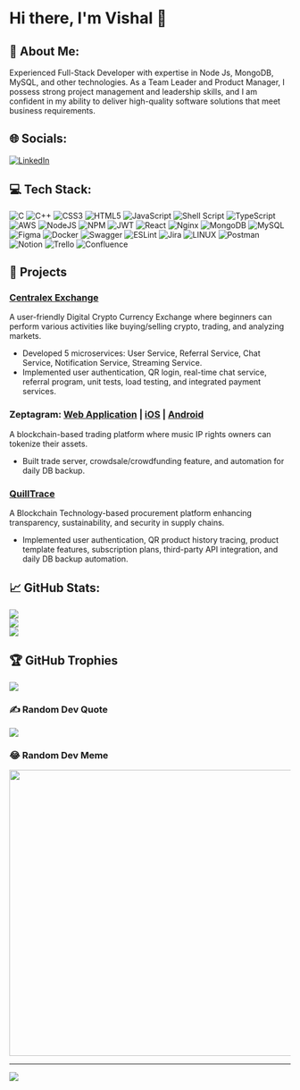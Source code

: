 # Hi there, I'm Vishal 👋

## 💫 About Me:
Experienced Full-Stack Developer with expertise in Node Js, MongoDB, MySQL, and other technologies. As a Team Leader and Product Manager, I possess strong project management and leadership skills, and I am confident in my ability to deliver high-quality software solutions that meet business requirements.

## 🌐 Socials:
[![LinkedIn](https://img.shields.io/badge/LinkedIn-%230077B5.svg?logo=linkedin&logoColor=white)](https://www.linkedin.com/in/vishal-patel-326285213/)

## 💻 Tech Stack:
![C](https://img.shields.io/badge/c-%2300599C.svg?style=for-the-badge&logo=c&logoColor=white) ![C++](https://img.shields.io/badge/c++-%2300599C.svg?style=for-the-badge&logo=c%2B%2B&logoColor=white) ![CSS3](https://img.shields.io/badge/css3-%231572B6.svg?style=for-the-badge&logo=css3&logoColor=white) ![HTML5](https://img.shields.io/badge/html5-%23E34F26.svg?style=for-the-badge&logo=html5&logoColor=white) ![JavaScript](https://img.shields.io/badge/javascript-%23323330.svg?style=for-the-badge&logo=javascript&logoColor=%23F7DF1E) ![Shell Script](https://img.shields.io/badge/shell_script-%23121011.svg?style=for-the-badge&logo=gnu-bash&logoColor=white) ![TypeScript](https://img.shields.io/badge/typescript-%23007ACC.svg?style=for-the-badge&logo=typescript&logoColor=white) ![AWS](https://img.shields.io/badge/AWS-%23FF9900.svg?style=for-the-badge&logo=amazon-aws&logoColor=white) ![NodeJS](https://img.shields.io/badge/node.js-6DA55F?style=for-the-badge&logo=node.js&logoColor=white) ![NPM](https://img.shields.io/badge/NPM-%23000000.svg?style=for-the-badge&logo=npm&logoColor=white) ![JWT](https://img.shields.io/badge/JWT-black?style=for-the-badge&logo=JSON%20web%20tokens) ![React](https://img.shields.io/badge/react-%2320232a.svg?style=for-the-badge&logo=react&logoColor=%2361DAFB) ![Nginx](https://img.shields.io/badge/nginx-%23009639.svg?style=for-the-badge&logo=nginx&logoColor=white) ![MongoDB](https://img.shields.io/badge/MongoDB-%234ea94b.svg?style=for-the-badge&logo=mongodb&logoColor=white) ![MySQL](https://img.shields.io/badge/mysql-%2300f.svg?style=for-the-badge&logo=mysql&logoColor=white) ![Figma](https://img.shields.io/badge/figma-%23F24E1E.svg?style=for-the-badge&logo=figma&logoColor=white) ![Docker](https://img.shields.io/badge/docker-%230db7ed.svg?style=for-the-badge&logo=docker&logoColor=white) ![Swagger](https://img.shields.io/badge/-Swagger-%23Clojure?style=for-the-badge&logo=swagger&logoColor=white) ![ESLint](https://img.shields.io/badge/ESLint-4B3263?style=for-the-badge&logo=eslint&logoColor=white) ![Jira](https://img.shields.io/badge/jira-%230A0FFF.svg?style=for-the-badge&logo=jira&logoColor=white) ![LINUX](https://img.shields.io/badge/Linux-FCC624?style=for-the-badge&logo=linux&logoColor=black) ![Postman](https://img.shields.io/badge/Postman-FF6C37?style=for-the-badge&logo=postman&logoColor=white) ![Notion](https://img.shields.io/badge/Notion-%23000000.svg?style=for-the-badge&logo=notion&logoColor=white) ![Trello](https://img.shields.io/badge/Trello-%23026AA7.svg?style=for-the-badge&logo=Trello&logoColor=white) ![Confluence](https://img.shields.io/badge/confluence-%23172BF4.svg?style=for-the-badge&logo=confluence&logoColor=white)

## 📂 Projects
### [Centralex Exchange](https://www.centralex.com/exchange)
A user-friendly Digital Crypto Currency Exchange where beginners can perform various activities like buying/selling crypto, trading, and analyzing markets.
- Developed 5 microservices: User Service, Referral Service, Chat Service, Notification Service, Streaming Service.
- Implemented user authentication, QR login, real-time chat service, referral program, unit tests, load testing, and integrated payment services.

### Zeptagram: [Web Application](https://zeptagram.com) | [iOS](https://apps.apple.com/app/zeptagram/id1440597789) | [Android](https://play.google.com/store/apps/details?id=com.zeptagram)
A blockchain-based trading platform where music IP rights owners can tokenize their assets.
- Built trade server, crowdsale/crowdfunding feature, and automation for daily DB backup.

### [QuillTrace](https://trace.quillhash.com/)
A Blockchain Technology-based procurement platform enhancing transparency, sustainability, and security in supply chains.
- Implemented user authentication, QR product history tracing, product template features, subscription plans, third-party API integration, and daily DB backup automation.

## 📈 GitHub Stats:
![](https://github-readme-stats.vercel.app/api?username=cyberne7work&theme=dark&hide_border=false&include_all_commits=false&count_private=false)<br/>
![](https://github-readme-streak-stats.herokuapp.com/?user=cyberne7work&theme=dark&hide_border=false)<br/>
![](https://github-readme-stats.vercel.app/api/top-langs/?username=cyberne7work&theme=dark&hide_border=false&include_all_commits=false&count_private=false&layout=compact)

## 🏆 GitHub Trophies
![](https://github-profile-trophy.vercel.app/?username=cyberne7work&theme=radical&no-frame=false&no-bg=true&margin-w=4)

### ✍️ Random Dev Quote
![](https://quotes-github-readme.vercel.app/api?type=horizontal&theme=radical)

### 😂 Random Dev Meme
<img src="https://random-memer.herokuapp.com/" width="512px"/>

---
[![](https://visitcount.itsvg.in/api?id=cyberne7work&icon=0&color=0)](https://visitcount.itsvg.in)

<!-- Proudly created with GPRM ( https://gprm.itsvg.in ) -->
